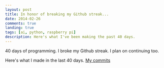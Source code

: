 ```yaml
---
layout: post
title: In honor of breaking my Github streak...
date: 2014-02-26
comments: true
landing: true
tags: [ai, python, raspberry pi]
description: Here's what I've been making the past 40 days.
---
```


40 days of programming. I broke my Github streak. I plan on continuing too.

Here's what I made in the last 40 days. [My commits](https://github.com/schollz?tab=contributions&period=monthly)
